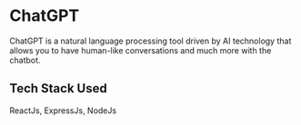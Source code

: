 # ChatGPT

ChatGPT is a natural language processing tool driven by AI technology that allows you to have human-like conversations and much more with the chatbot. 

## Tech Stack Used

ReactJs, ExpressJs, NodeJs

